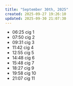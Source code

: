 ```yaml
---
title: "September 30th, 2025"
created: 2025-09-27 19:26:10
updated: 2025-09-30 21:07:30
---
```

  * 06:25 cig 1
  * 07:50 cig 2
  * 09:31 cig 3
  * 11:42 cig 4
  * 12:55 cig 5
  * 14:48 cig 6
  * 15:48 cig 7
  * 18:27 cig 9
  * 19:58 cig 10
  * 21:07 cig 11